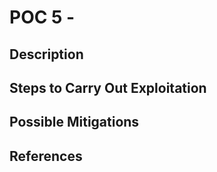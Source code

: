 # POC 5 - 

## Description



## Steps to Carry Out Exploitation



## Possible Mitigations



## References


